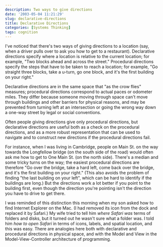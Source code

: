 ```yaml
---
description: Two ways to give directions
date: '2003-05-04 11:21:29'
slug: declarative-directions
title: Declarative Directions
categories: [Systems Thinking]
tags: cognition
---
```


I've noticed that there's two ways of giving directions to a location (say, when a driver pulls over to ask you how to get to a restaurant).  Declarative directions specify where a location is relative to the current location; for example, "Two blocks ahead and across the street."  Procedural directions specify the steps that have to be taken to reach a location; for example, "Go straight three blocks, take a u-turn, go one block, and it's the first building on your right."

Declarative directions are in the same space that "as the crow flies" measures; procedural directions correspond to actual paces or odometer miles.  They differ because someone moving through space can't move through buildings and other barriers for physical reasons, and may be prevented from turning left at an intersection or going the wrong way down a one-way street by legal or social conventions.

Often people giving directions give only procedural directions, but declarative directions are useful both as a check on the procedural directions, and as a more robust representation that can be used to navigate and to construct new directions if the procedural directions fail.

For instance, when I was living in Cambridge, people on Main St. on the way towards the Longfellow bridge (on the south side of the road) would often ask me how to get to One Main St. (on the north side).  There's a median and some tricky turns on the way; the easiest procedural directions are therefore "Go over the bridge, take a hard left, come back over the bridge, and it's the first building on your right."  (This also avoids the problem of finding "the last building on your left", which can be hard to identify if the buildings are long.)  But the directions work a lot better if you point to the building first, even though the direction you're pointing isn't the direction you have to drive to get there.

I was reminded of this distinction this morning when my son asked how to find Internet Explorer on the Mac.  (I had removed its icon from the dock and replaced it by Safari.)  My wife tried to tell him _where Safari was_ terms of folders and disks, but it turned out he wasn't sure what a folder was.  I told him _how to open Safari_ in terms of icons, labels, and spatial location, and this was easy.  There are analogies here both with declarative and procedural directions in physical space, and with the Model and View in the Model-View-Controller architecture of programming.

